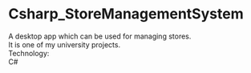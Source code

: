 # Csharp_StoreManagementSystem <br>
A desktop app which can be used  for managing stores.<br>
It is one of my university projects.
<br>
Technology:<br>
C#
